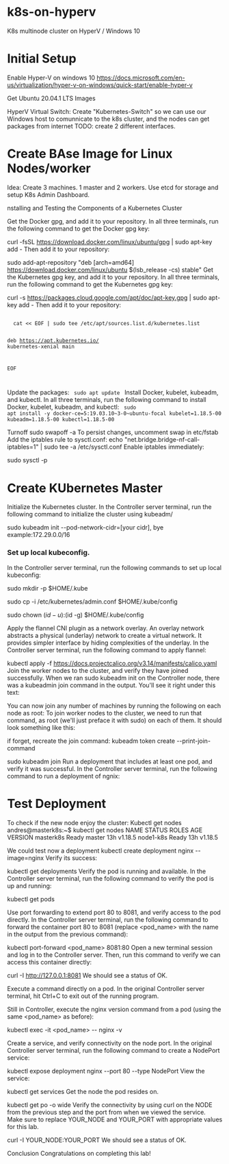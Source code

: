 # k8s-on-hyperv
K8s multinode cluster on HyperV / Windows 10

# Initial Setup

Enable Hyper-V on windows 10 https://docs.microsoft.com/en-us/virtualization/hyper-v-on-windows/quick-start/enable-hyper-v

Get Ubuntu 20.04.1 LTS Images

HyperV Virtual Switch:
Create "Kubernetes-Switch" so we can use our Windows host to comunnicate to the k8s cluster, and the nodes can get packages from internet
TODO: create 2 different interfaces.

# Create BAse Image for Linux Nodes/worker
Idea: Create 3 machines. 1 master and 2 workers. Use etcd for storage and setup K8s Admin Dashboard.

nstalling and Testing the Components of a Kubernetes Cluster


Get the Docker gpg, and add it to your repository.
In all three terminals, run the following command to get the Docker gpg key:

curl -fsSL https://download.docker.com/linux/ubuntu/gpg | sudo apt-key add -
Then add it to your repository:

sudo add-apt-repository "deb [arch=amd64] https://download.docker.com/linux/ubuntu $(lsb_release -cs) stable"
Get the Kubernetes gpg key, and add it to your repository.
In all three terminals, run the following command to get the Kubernetes gpg key:

curl -s https://packages.cloud.google.com/apt/doc/apt-key.gpg | sudo apt-key add -
Then add it to your repository:

<code> 
  cat << EOF | sudo tee /etc/apt/sources.list.d/kubernetes.list
  
deb https://apt.kubernetes.io/ kubernetes-xenial main

EOF

</code>

Update the packages:
<code>
sudo apt update
  </code>
Install Docker, kubelet, kubeadm, and kubectl.
In all three terminals, run the following command to install Docker, kubelet, kubeadm, and kubectl:
<code>
sudo apt install -y docker-ce=5:19.03.10~3-0~ubuntu-focal kubelet=1.18.5-00 kubeadm=1.18.5-00 kubectl=1.18.5-00
  </code>

Turnoff 
sudo swapoff -a
To persist changes, uncomment swap in etc/fstab
Add the iptables rule to sysctl.conf:
echo "net.bridge.bridge-nf-call-iptables=1" | sudo tee -a /etc/sysctl.conf
Enable iptables immediately:

sudo sysctl -p

# Create KUbernetes Master

Initialize the Kubernetes cluster.
In the Controller server terminal, run the following command to initialize the cluster using kubeadm/

sudo kubeadm init --pod-network-cidr=[your cidr], bye example:172.29.0.0/16
### Set up local kubeconfig.
In the Controller server terminal, run the following commands to set up local kubeconfig:

sudo mkdir -p $HOME/.kube

sudo cp -i /etc/kubernetes/admin.conf $HOME/.kube/config

sudo chown $(id -u):$(id -g) $HOME/.kube/config

Apply the flannel CNI plugin as a network overlay.
An overlay network abstracts a physical (underlay) network to create a virtual network. It provides simpler interface by hiding complexities of the underlay.
In the Controller server terminal, run the following command to apply flannel:

kubectl apply -f https://docs.projectcalico.org/v3.14/manifests/calico.yaml
Join the worker nodes to the cluster, and verify they have joined successfully.
When we ran sudo kubeadm init on the Controller node, there was a kubeadmin join command in the output. You'll see it right under this text:

You can now join any number of machines by running the following on each node as root:
To join worker nodes to the cluster, we need to run that command, as root (we'll just preface it with sudo) on each of them. It should look something like this:

if forget, recreate the join command:
kubeadm token create --print-join-command

sudo kubeadm join <your unique string from the output of kubeadm init>
Run a deployment that includes at least one pod, and verify it was successful.
In the Controller server terminal, run the following command to run a deployment of ngnix:

# Test Deployment
To check if the new node enjoy the cluster:
Kubectl get nodes
andres@masterk8s:~$ kubectl get nodes
NAME        STATUS   ROLES    AGE   VERSION
masterk8s   Ready    master   13h   v1.18.5
node1-k8s   Ready    <none>   13h   v1.18.5

We could test now a deployment
kubectl create deployment nginx --image=nginx
Verify its success:

kubectl get deployments
Verify the pod is running and available.
In the Controller server terminal, run the following command to verify the pod is up and running:

kubectl get pods

Use port forwarding to extend port 80 to 8081, and verify access to the pod directly.
In the Controller server terminal, run the following command to forward the container port 80 to 8081 (replace <pod_name> with the name in the output from the previous command):

kubectl port-forward <pod_name> 8081:80
Open a new terminal session and log in to the Controller server. Then, run this command to verify we can access this container directly:

curl -I http://127.0.0.1:8081
We should see a status of OK.

Execute a command directly on a pod.
In the original Controller server terminal, hit Ctrl+C to exit out of the running program.

Still in Controller, execute the nginx version command from a pod (using the same <pod_name> as before):

kubectl exec -it <pod_name> -- nginx -v

Create a service, and verify connectivity on the node port.
In the original Controller server terminal, run the following command to create a NodePort service:

kubectl expose deployment nginx --port 80 --type NodePort
View the service:

kubectl get services
Get the node the pod resides on.

kubectl get po -o wide
Verify the connectivity by using curl on the NODE from the previous step and the port from when we viewed the service. Make sure to replace YOUR_NODE and YOUR_PORT with appropriate values for this lab.

curl -I YOUR_NODE:YOUR_PORT
We should see a status of OK.

Conclusion
Congratulations on completing this lab!
